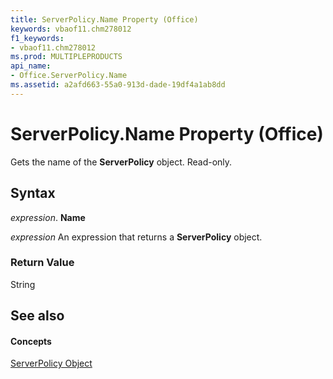 ```yaml
---
title: ServerPolicy.Name Property (Office)
keywords: vbaof11.chm278012
f1_keywords:
- vbaof11.chm278012
ms.prod: MULTIPLEPRODUCTS
api_name:
- Office.ServerPolicy.Name
ms.assetid: a2afd663-55a0-913d-dade-19df4a1ab8dd
---
```



# ServerPolicy.Name Property (Office)

Gets the name of the  **ServerPolicy** object. Read-only.


## Syntax

 _expression_. **Name**

 _expression_ An expression that returns a **ServerPolicy** object.


### Return Value

String


## See also


#### Concepts


[ServerPolicy Object](serverpolicy-object-office.md)

